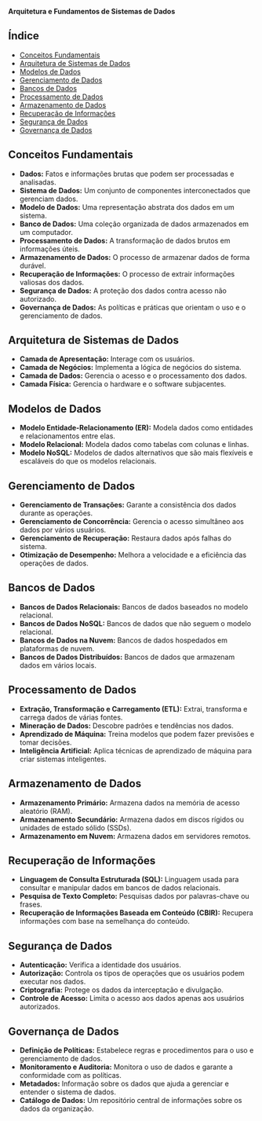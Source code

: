**Arquitetura e Fundamentos de Sistemas de Dados**

## Índice

- [Conceitos Fundamentais](#conceitos-fundamentais)
- [Arquitetura de Sistemas de Dados](#arquitetura-de-sistemas-de-dados)
- [Modelos de Dados](#modelos-de-dados)
- [Gerenciamento de Dados](#gerenciamento-de-dados)
- [Bancos de Dados](#bancos-de-dados)
- [Processamento de Dados](#processamento-de-dados)
- [Armazenamento de Dados](#armazenamento-de-dados)
- [Recuperação de Informações](#recuperacao-de-informacoes)
- [Segurança de Dados](#seguranca-de-dados)
- [Governança de Dados](#governanca-de-dados)

## Conceitos Fundamentais

- **Dados:** Fatos e informações brutas que podem ser processadas e analisadas.
- **Sistema de Dados:** Um conjunto de componentes interconectados que gerenciam dados.
- **Modelo de Dados:** Uma representação abstrata dos dados em um sistema.
- **Banco de Dados:** Uma coleção organizada de dados armazenados em um computador.
- **Processamento de Dados:** A transformação de dados brutos em informações úteis.
- **Armazenamento de Dados:** O processo de armazenar dados de forma durável.
- **Recuperação de Informações:** O processo de extrair informações valiosas dos dados.
- **Segurança de Dados:** A proteção dos dados contra acesso não autorizado.
- **Governança de Dados:** As políticas e práticas que orientam o uso e o gerenciamento de dados.

## Arquitetura de Sistemas de Dados

- **Camada de Apresentação:** Interage com os usuários.
- **Camada de Negócios:** Implementa a lógica de negócios do sistema.
- **Camada de Dados:** Gerencia o acesso e o processamento dos dados.
- **Camada Física:** Gerencia o hardware e o software subjacentes.

## Modelos de Dados

- **Modelo Entidade-Relacionamento (ER):** Modela dados como entidades e relacionamentos entre elas.
- **Modelo Relacional:** Modela dados como tabelas com colunas e linhas.
- **Modelo NoSQL:** Modelos de dados alternativos que são mais flexíveis e escaláveis do que os modelos relacionais.

## Gerenciamento de Dados

- **Gerenciamento de Transações:** Garante a consistência dos dados durante as operações.
- **Gerenciamento de Concorrência:** Gerencia o acesso simultâneo aos dados por vários usuários.
- **Gerenciamento de Recuperação:** Restaura dados após falhas do sistema.
- **Otimização de Desempenho:** Melhora a velocidade e a eficiência das operações de dados.

## Bancos de Dados

- **Bancos de Dados Relacionais:** Bancos de dados baseados no modelo relacional.
- **Bancos de Dados NoSQL:** Bancos de dados que não seguem o modelo relacional.
- **Bancos de Dados na Nuvem:** Bancos de dados hospedados em plataformas de nuvem.
- **Bancos de Dados Distribuídos:** Bancos de dados que armazenam dados em vários locais.

## Processamento de Dados

- **Extração, Transformação e Carregamento (ETL):** Extrai, transforma e carrega dados de várias fontes.
- **Mineração de Dados:** Descobre padrões e tendências nos dados.
- **Aprendizado de Máquina:** Treina modelos que podem fazer previsões e tomar decisões.
- **Inteligência Artificial:** Aplica técnicas de aprendizado de máquina para criar sistemas inteligentes.

## Armazenamento de Dados

- **Armazenamento Primário:** Armazena dados na memória de acesso aleatório (RAM).
- **Armazenamento Secundário:** Armazena dados em discos rígidos ou unidades de estado sólido (SSDs).
- **Armazenamento em Nuvem:** Armazena dados em servidores remotos.

## Recuperação de Informações

- **Linguagem de Consulta Estruturada (SQL):** Linguagem usada para consultar e manipular dados em bancos de dados relacionais.
- **Pesquisa de Texto Completo:** Pesquisas dados por palavras-chave ou frases.
- **Recuperação de Informações Baseada em Conteúdo (CBIR):** Recupera informações com base na semelhança do conteúdo.

## Segurança de Dados

- **Autenticação:** Verifica a identidade dos usuários.
- **Autorização:** Controla os tipos de operações que os usuários podem executar nos dados.
- **Criptografia:** Protege os dados da interceptação e divulgação.
- **Controle de Acesso:** Limita o acesso aos dados apenas aos usuários autorizados.

## Governança de Dados

- **Definição de Políticas:** Estabelece regras e procedimentos para o uso e gerenciamento de dados.
- **Monitoramento e Auditoria:** Monitora o uso de dados e garante a conformidade com as políticas.
- **Metadados:** Informação sobre os dados que ajuda a gerenciar e entender o sistema de dados.
- **Catálogo de Dados:** Um repositório central de informações sobre os dados da organização.